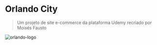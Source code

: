 # Orlando City
> Um projeto de site e-commerce da plataforma Udemy recriado por Moisés Fausto

![orlando-logo](https://user-images.githubusercontent.com/22757869/72401110-e7c73380-3729-11ea-9833-692e4c8734b4.png)



